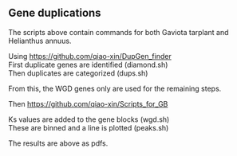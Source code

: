 ## Gene duplications  

The scripts above contain commands for both Gaviota tarplant and Helianthus annuus.  

Using https://github.com/qiao-xin/DupGen_finder  
First duplicate genes are identified (diamond.sh)  
Then duplicates are categorized (dups.sh)  

From this, the WGD genes only are used for the remaining steps.  

Then https://github.com/qiao-xin/Scripts_for_GB  

Ks values are added to the gene blocks (wgd.sh)  
These are binned and a line is plotted (peaks.sh)  

The results are above as pdfs.  